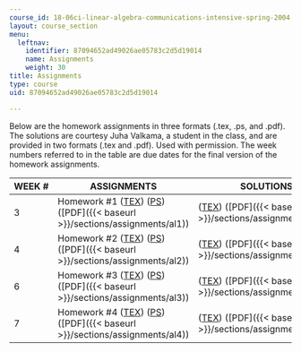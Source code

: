 ```yaml
---
course_id: 18-06ci-linear-algebra-communications-intensive-spring-2004
layout: course_section
menu:
  leftnav:
    identifier: 87094652ad49026ae05783c2d5d19014
    name: Assignments
    weight: 30
title: Assignments
type: course
uid: 87094652ad49026ae05783c2d5d19014

---
```


Below are the homework assignments in three formats (.tex, .ps, and .pdf). The solutions are courtesy Juha Valkama, a student in the class, and are provided in two formats (.tex and .pdf). Used with permission. The week numbers referred to in the table are due dates for the final version of the homework assignments.

| WEEK # | ASSIGNMENTS | SOLUTIONS |
| --- | --- | --- |
| 3 | Homework #1 ([TEX](/courses/mathematics/18-06ci-linear-algebra-communications-intensive-spring-2004/assignments/al1.tex)) ([PS](/coursemedia/18-06ci-linear-algebra-communications-intensive-spring-2004/057b2616c81d3e4092c982701a365714_al1.ps)) ([PDF]({{< baseurl >}}/sections/assignments/al1)) | ([TEX](/courses/mathematics/18-06ci-linear-algebra-communications-intensive-spring-2004/assignments/hw1.tex)) ([PDF]({{< baseurl >}}/sections/assignments/hw1)) |
| 4 | Homework #2 ([TEX](/courses/mathematics/18-06ci-linear-algebra-communications-intensive-spring-2004/assignments/al2.tex)) ([PS](/coursemedia/18-06ci-linear-algebra-communications-intensive-spring-2004/f41c725f0a43e27c587125a05eb4e8e7_al2.ps)) ([PDF]({{< baseurl >}}/sections/assignments/al2)) | ([TEX](/courses/mathematics/18-06ci-linear-algebra-communications-intensive-spring-2004/assignments/hw2.tex)) ([PDF]({{< baseurl >}}/sections/assignments/hw2)) |
| 6 | Homework #3 ([TEX](/courses/mathematics/18-06ci-linear-algebra-communications-intensive-spring-2004/assignments/al3.tex)) ([PS](/coursemedia/18-06ci-linear-algebra-communications-intensive-spring-2004/1aa68b333e3bc794ca6914b1b417522a_al3.ps)) ([PDF]({{< baseurl >}}/sections/assignments/al3)) | ([TEX](/courses/mathematics/18-06ci-linear-algebra-communications-intensive-spring-2004/assignments/hw3.tex)) ([PDF]({{< baseurl >}}/sections/assignments/hw3)) |
| 7 | Homework #4 ([TEX](/courses/mathematics/18-06ci-linear-algebra-communications-intensive-spring-2004/assignments/al4.tex)) ([PS](/coursemedia/18-06ci-linear-algebra-communications-intensive-spring-2004/01a881d43532e98b80761cae7813e8e7_al4.ps)) ([PDF]({{< baseurl >}}/sections/assignments/al4)) | ([TEX](/courses/mathematics/18-06ci-linear-algebra-communications-intensive-spring-2004/assignments/hw4.tex)) ([PDF]({{< baseurl >}}/sections/assignments/hw4))